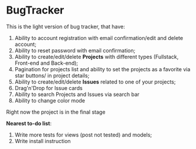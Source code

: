 # BugTracker
This is the light version of bug tracker, that have:
  1) Ability to account registration with email confirmation/edit and delete account;
  2) Ability to reset password with email confirmation;
  3) Ability to create/edit/delete <b>Projects</b> with different types (Fullstack, Front-end and Back-end);
  4) Pagination for projects list and ability to set the projects as a favorite via star buttons/ in project details;
  5) Ability to create/edit/delete <b>Issues</b> related to one of your projects;
  6) Drag'n'Drop for Issue cards
  7) Ability to search Projects and Issues via search bar
  8) Ability to change color mode

Right now the project is in the final stage

<b>Nearest to-do list</b>:
  1) Write more tests for views (post not tested) and models;
  2) Write install instruction
